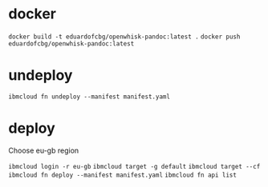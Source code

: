 # docker

`docker build -t eduardofcbg/openwhisk-pandoc:latest .`
`docker push eduardofcbg/openwhisk-pandoc:latest`

# undeploy

`ibmcloud fn undeploy --manifest manifest.yaml`

# deploy

Choose eu-gb region

`ibmcloud login -r eu-gb`
`ibmcloud target -g default`
`ibmcloud target --cf`
`ibmcloud fn deploy --manifest manifest.yaml`
`ibmcloud fn api list`
